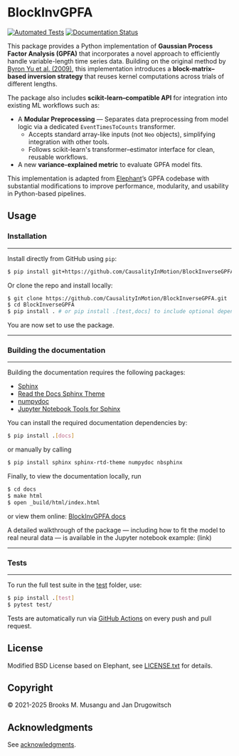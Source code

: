 # BlockInvGPFA

[![Automated Tests](https://github.com/CausalityInMotion/BlockInverseGPFA/actions/workflows/tests.yml/badge.svg)](https://github.com/CausalityInMotion/BlockInverseGPFA/actions/workflows/tests.yml)
[![Documentation Status](https://readthedocs.org/projects/blockinversegpfa/badge/?version=latest)](https://blockinversegpfa.readthedocs.io/en/latest/)

This package provides a Python implementation of **Gaussian Process Factor Analysis (GPFA)** that incorporates a novel approach to efficiently handle variable-length time series data. Building on the original method by [Byron Yu et al. (2009)](https://papers.nips.cc/paper/2009/hash/6c1b887a379c4f0c2c621f305d15f6b0-Abstract.html), this implementation introduces a **block-matrix–based inversion strategy** that reuses kernel computations across trials of different lengths.

The package also includes **scikit-learn–compatible API** for integration into existing ML workflows such as:
- A **Modular Preprocessing** — Separates data preprocessing from model logic via a dedicated `EventTimesToCounts` transformer.
  - Accepts standard array-like inputs (not `Neo` objects), simplifying integration with other tools.
  - Follows scikit-learn's transformer–estimator interface for clean, reusable workflows.
- A new **variance-explained metric** to evaluate GPFA model fits.

This implementation is adapted from [Elephant](https://elephant.readthedocs.io/en/latest/reference/gpfa.html)’s GPFA codebase with substantial modifications to improve performance, modularity, and usability in Python-based pipelines.


## Usage

### Installation
-----------------

Install directly from GitHub using `pip`:

```bash
$ pip install git+https://github.com/CausalityInMotion/BlockInverseGPFA.git
```
Or clone the repo and install locally:

```bash
$ git clone https://github.com/CausalityInMotion/BlockInverseGPFA.git
$ cd BlockInverseGPFA
$ pip install . # or pip install .[test,docs] to include optional dependencies
```

You are now set to use the package.

------------------------------
### Building the documentation
------------------------------

Building the documentation requires the following packages:

 - [Sphinx](http://www.sphinx-doc.org)
 - [Read the Docs Sphinx Theme](https://sphinx-rtd-theme.readthedocs.io/en/stable/)
 - [numpydoc](https://numpydoc.readthedocs.io/)
 - [Jupyter Notebook Tools for Sphinx](https://nbsphinx.readthedocs.io/)
 
You can install the required documentation dependencies by:
```bash
$ pip install .[docs]
```
or manually by calling
```bash
$ pip install sphinx sphinx-rtd-theme numpydoc nbsphinx
```

Finally, to view the documentation locally, run

```bash
$ cd docs
$ make html
$ open _build/html/index.html
```
or view them online:
[BlockInvGPFA docs](https://blockinversegpfa.readthedocs.io/en/latest/)

A detailed walkthrough of the package — including how to fit the model to real neural data — is available in the Jupyter notebook example: (link)

-----------
### Tests
-----------

To run the full test suite in the [test](test) folder, use:

```bash
$ pip install .[test]
$ pytest test/
```
Tests are automatically run via [GitHub Actions](https://github.com/CausalityInMotion/BlockInverseGPFA/actions/workflows/tests.yml) on every push and pull request.

## License
Modified BSD License based on Elephant, see [LICENSE.txt](LICENSE.txt) for details.


## Copyright

:copyright: 2021-2025 Brooks M. Musangu and Jan Drugowitsch

## Acknowledgments

See [acknowledgments](docs/acknowledgments.rst).